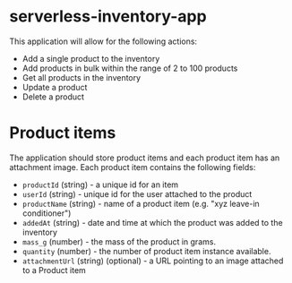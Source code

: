 # serverless-inventory-app

This application will allow for the following actions: 

* Add a single product to the inventory
* Add products in bulk within the range of 2 to 100 products 
* Get all products in the inventory
* Update a product 
* Delete a product 

# Product items

The application should store product items and each product item has an attachment image. Each product item contains the following fields:

* `productId` (string) - a unique id for an item
* `userId` (string) - unique id for the user attached to the product
* `productName` (string) - name of a product item (e.g. "xyz leave-in conditioner")
* `addedAt` (string) - date and time at which the product was added to the inventory
* `mass_g` (number) - the mass of the product in grams.
* `quantity` (number) - the number of product item instance available.
* `attachmentUrl` (string) (optional) - a URL pointing to an image attached to a Product item


